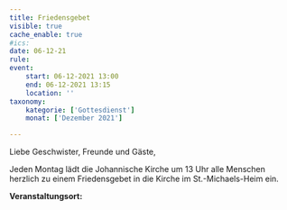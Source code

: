 ```yaml
---
title: Friedensgebet
visible: true
cache_enable: true
#ics: 
date: 06-12-21
rule: 
event:
	start: 06-12-2021 13:00
	end: 06-12-2021 13:15
	location: ''
taxonomy:
	kategorie: ['Gottesdienst']
	monat: ['Dezember 2021']

---
```

Liebe Geschwister, Freunde und Gäste,

Jeden Montag lädt die Johannische Kirche um 13 Uhr alle Menschen herzlich zu einem Friedensgebet in die Kirche im St.-Michaels-Heim ein.



**Veranstaltungsort:** 


